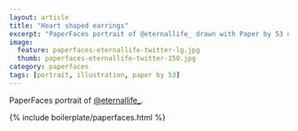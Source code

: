 ```yaml
---
layout: article
title: "Heart shaped earrings"
excerpt: "PaperFaces portrait of @eternallife_ drawn with Paper by 53 on an iPad."
image: 
  feature: paperfaces-eternallife-twitter-lg.jpg
  thumb: paperfaces-eternallife-twitter-150.jpg
category: paperfaces
tags: [portrait, illustration, paper by 53]
---
```


PaperFaces portrait of [@eternallife_](http://twitter.com/eternallife_).

{% include boilerplate/paperfaces.html %}
